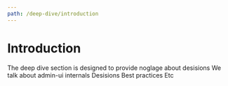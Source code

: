 ```yaml
---
path: /deep-dive/introduction
---
```


# Introduction

The deep dive section is designed to provide noglage about desisions
We talk about admin-ui internals
Desisions
Best practices
Etc
